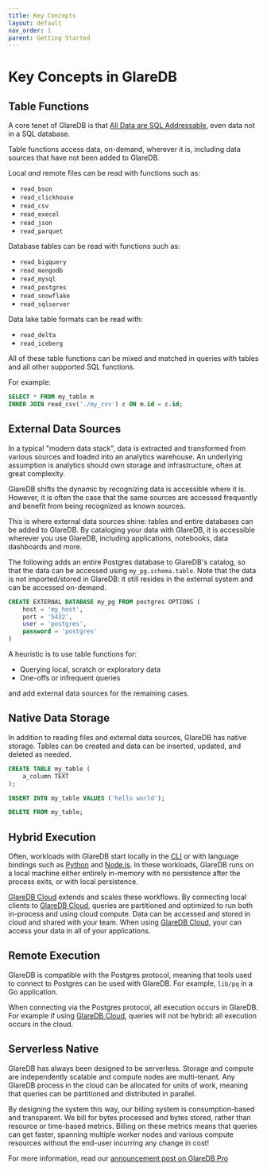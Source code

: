```yaml
---
title: Key Concepts
layout: default
nav_order: 1
parent: Getting Started
---
```


# Key Concepts in GlareDB

## Table Functions

A core tenet of GlareDB is that [All Data are SQL Addressable], even data not
in a SQL database.

Table functions access data, on-demand, wherever it is, including data sources
that have not been added to GlareDB.

Local _and_ remote files can be read with functions such as:

<!-- TODO: add links -->

- `read_bson`
- `read_clickhouse`
- `read_csv`
- `read_execel`
- `read_json`
- `read_parquet`

Database tables can be read with functions such as:

- `read_bigquery`
- `read_mongodb`
- `read_mysql`
- `read_postgres`
- `read_snowflake`
- `read_sqlserver`

Data lake table formats can be read with:

- `read_delta`
- `read_iceberg`

All of these table functions can be mixed and matched in queries with tables
and all other supported SQL functions.

For example:

```sql
SELECT * FROM my_table m
INNER JOIN read_csv('./my_csv') c ON m.id = c.id;
```

## External Data Sources

In a typical "modern data stack", data is extracted and transformed from various
sources and loaded into an analytics warehouse. An underlying assumption is
analytics should own storage and infrastructure, often at great complexity.

GlareDB shifts the dynamic by recognizing data is accessible where it is.
However, it is often the case that the same sources are accessed frequently and
benefit from being recognized as known sources.

This is where external data sources shine: tables and entire databases can be
added to GlareDB. By cataloging your data with GlareDB, it is accessible
wherever you use GlareDB, including applications, notebooks, data dashboards
and more.

The following adds an entire Postgres database to GlareDB's catalog, so that the
data can be accessed using `my_pg.schema.table`. Note that the data is not
imported/stored in GlareDB: it still resides in the external system and can
be accessed on-demand.

```sql
CREATE EXTERNAL DATABASE my_pg FROM postgres OPTIONS (
    host = 'my_host',
    port = '5432',
    user = 'postgres',
    password = 'postgres'
)
```

A heuristic is to use table functions for:

- Querying local, scratch or exploratory data
- One-offs or infrequent queries

and add external data sources for the remaining cases.

## Native Data Storage

In addition to reading files and external data sources, GlareDB has native
storage. Tables can be created and data can be inserted, updated, and deleted as
needed.

```sql
CREATE TABLE my_table (
    a_column TEXT
);

INSERT INTO my_table VALUES ('hello world');

DELETE FROM my_table;
```

## Hybrid Execution

Often, workloads with GlareDB start locally in the [CLI] or with language
bindings such as [Python] and [Node.js]. In these workloads, GlareDB runs on
a local machine either entirely in-memory with no persistence after the process
exits, or with local persistence.

[GlareDB Cloud] extends and scales these workflows. By connecting local clients
to [GlareDB Cloud], queries are partitioned and optimized to run both in-process
and using cloud compute. Data can be accessed and stored in cloud and shared
with your team. When using [GlareDB Cloud], your can access your data in all of
your applications.

## Remote Execution

GlareDB is compatible with the Postgres protocol, meaning that tools used to
connect to Postgres can be used with GlareDB. For example, `lib/pq` in a Go
application.

When connecting via the Postgres protocol, all execution occurs in GlareDB. For
example if using [GlareDB Cloud], queries will not be hybrid: all execution
occurs in the cloud.

## Serverless Native

GlareDB has always been designed to be serverless. Storage and compute are
independently scalable and compute nodes are multi-tenant. Any GlareDB process
in the cloud can be allocated for units of work, meaning that queries can be
partitioned and distributed in parallel.

By designing the system this way, our billing system is consumption-based and
transparent. We bill for bytes processed and bytes stored, rather than resource
or time-based metrics. Billing on these metrics means that queries can get
faster, spanning multiple worker nodes and various compute resources without
the end-user incurring any change in cost!

For more information, read our [announcement post on GlareDB Pro]

[All Data are SQL Addressable]: https://glaredb.com/blog/explain-glaredb-to-your-friends
[GlareDB Cloud]: https://console.glaredb.com
[CLI]: /introduction/installation/locally-cli.html
[Python]: /introduction/installation/python-bindings.html
[Node.js]: /introduction/installation/node_bindings.html
[announcement post on GlareDB Pro]: https://glaredb.com/blog/glaredb-pro-release-announcement
